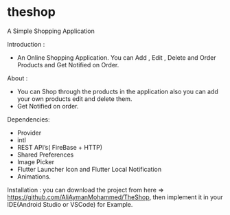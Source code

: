 # theshop

A Simple Shopping Application

Introduction :
- An Online Shopping Application. You can Add , Edit , Delete and Order Products and Get Notified on Order.

About : 
- You can Shop through the products in the application also you can add your own products edit and delete them.
- Get Notified on order.

Dependencies: 
- Provider
-  intl 
-   REST API’s( FireBase + HTTP)
-   Shared Preferences
-   Image Picker
-   Flutter Launcher Icon and Flutter Local Notification
-    Animations.

Installation : you can download the project from here => https://github.com/AliAymanMohammed/TheShop, then implement it in your IDE(Android Studio or VSCode) for Example.
